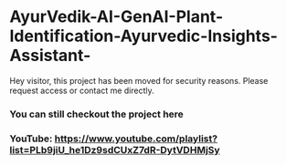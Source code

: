 # AyurVedik-AI-GenAI-Plant-Identification-Ayurvedic-Insights-Assistant-
Hey visitor, this project has been moved for security reasons. Please request access or contact me directly.

### You can still checkout the project here

### YouTube: https://www.youtube.com/playlist?list=PLb9jiU_he1Dz9sdCUxZ7dR-DytVDHMjSy
